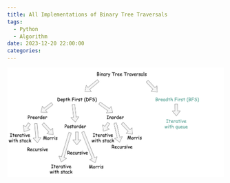 ```yaml
---
title: All Implementations of Binary Tree Traversals
tags:
  - Python
  - Algorithm
date: 2023-12-20 22:00:00
categories:
---
```


![](https://raw.githubusercontent.com/Aden-Q/blogImages/main/img/traversals.png)
